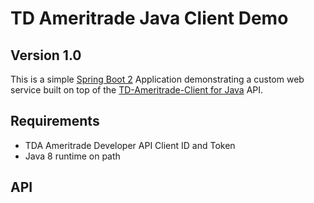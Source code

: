 # TD Ameritrade Java Client Demo 
## Version 1.0

This is a simple [Spring Boot 2](https://spring.io/projects/spring-boot) Application demonstrating
a custom web service built on top of the [TD-Ameritrade-Client for Java](https://github.com/studerw/td-ameritrade-client/)
 API.

## Requirements
* TDA Ameritrade Developer API Client ID and Token
* Java 8 runtime on path

## API
